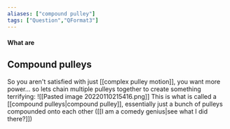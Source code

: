 ```yaml
---
aliases: ["compound pulley"]
tags: ["Question","QFormat3"]
---
```


#### What are
## Compound pulleys
So you aren't satisfied with just [[complex pulley motion]], you want more power... so lets chain multiple pulleys together to create something terrifying:
![[Pasted image 20220110215416.png]]
This is what is called a [[compound pulleys|compound pulley]], essentially just a bunch of pulleys compounded onto each other ([[I am a comedy genius|see what I did there?]])